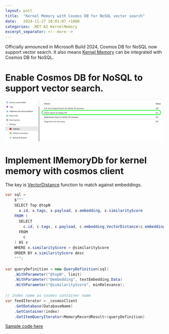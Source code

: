 ```yaml
---
layout: post
title:  "Kernel Memory with Cosmos DB for NoSQL vector search"
date:   2024-11-27 10:01:07 +1000
categories: .NET AI KernelMemory
excerpt_separator: <!--more-->
---
```


Officially announced in Microsoft Build 2024, Cosmos DB for NoSQL now support vector search. 
It also means [Kernel Memory](https://github.com/microsoft/kernel-memory) can be integrated with Cosmos DB for NoSQL. 

# Enable Cosmos DB for NoSQL to support vector search.
![image](https://github.com/StormHub/stormhub/blob/main/resources/2024-11-27/azure-cosmos-db.png?raw=true)

# Implement IMemoryDb for kernel memory with cosmos client
The key is [VectorDistance](https://learn.microsoft.com/en-us/azure/cosmos-db/nosql/query/vectordistance) function to match against embeddings.

```c#
var sql =
    $"""
    SELECT Top @topN
      x.id, x.tags, x.payload, x.embedding, x.similarityScore
    FROM (
      SELECT
        c.id, c.tags, c.payload, c.embedding,VectorDistance(c.embedding, @embedding) AS similarityScore 
      FROM
        c
    ) AS x
    WHERE x.similarityScore > @similarityScore
    ORDER BY x.similarityScore desc
    """;

var queryDefinition = new QueryDefinition(sql)
    .WithParameter("@topN", limit)
    .WithParameter("@embedding", textEmbedding.Data)
    .WithParameter("@similarityScore", minRelevance);

// Index name as cosmos container name
var feedIterator = _cosmosClient
    .GetDatabase(DatabaseName)
    .GetContainer(index)
    .GetItemQueryIterator<MemoryRecordResult>(queryDefinition)
```

[Sample code here](https://github.com/StormHub/stormhub/tree/main/resources/2024-11-27/ConsoleApp)
<!--more-->

